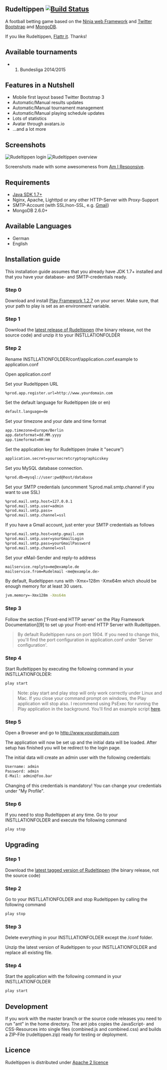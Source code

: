Rudeltippen [![Build Status](https://secure.travis-ci.org/svenkubiak/Rudeltippen.png?branch=3.0.0)](http://travis-ci.org/svenkubiak/Rudeltippen)
------------------

A football betting game based on the [Ninja web Framework][19] and [Twitter Bootstrap][20] and [MongoDB][21].

If you like Rudeltippen, [Flattr it][5]. Thanks!

Available tournaments
------------------
- 1. Bundesliga 2014/2015

Features in a Nutshell
------------------
- Mobile first layout based Twitter Bootstrap 3
- Automatic/Manual results updates
- Automatic/Manual tournament management
- Automatic/Manual playing schedule updates
- Lots of statistics
- Avatar through avatars.io
- ...and a lot more

Screenshots
------------------
![Rudeltippen login](https://raw.github.com/svenkubiak/Rudeltippen/master/assets/rudelscreen.png)
![Rudeltippen overview](https://raw.github.com/svenkubiak/Rudeltippen/master/assets/rudelscreen-2.png)

Screenshots made with some awesomeness from [Am I Responsive][2].

Requirements
------------------

- [Java SDK 1.7+][1]
- Nginx, Apache, Lighttpd or any other HTTP-Server with Proxy-Support
- SMTP-Account (with SSL/non-SSL, e.g. [Gmail][12])
- MongoDB 2.6.0+

Available Languages
------------------

- German
- English


Installation guide
------------------

This installation guide assumes that you already have JDK 1.7+ installed and that you have your database- and SMTP-credentials ready.

### Step 0

Download and install [Play Framework 1.2.7][17] on your server. Make sure, that your path to play is set as an environment variable.

### Step 1

Download the [latest release of Rudeltippen][14] (the binary release, not the source code) and unzip it to your INSTLLATIONFOLDER

### Step 2

Rename INSTLLATIONFOLDER/conf/application.conf.example to application.conf

Open application.conf

Set your Rudeltippen URL

```bash
%prod.app.register.url=http://www.yourdomain.com
```

Set the default language for Rudeltippen (de or en)

```bash
default.language=de
```

Set your timezone and your date and time format
```bash
app.timezone=Europe/Berlin
app.dateformat=dd.MM.yyyy
app.timeformat=HH:mm
```

Set the application key for Rudeltippen (make it "secure")

```bash
application.secret=yoursecretcryptographicskey
```

Set you MySQL database connection.

```bash
%prod.db=mysql://user:pwd@host/database
```

Set your SMTP credentials (uncomment %prod.mail.smtp.channel if you want to use SSL)

```bash
%prod.mail.smtp.host=127.0.0.1
%prod.mail.smtp.user=admin
%prod.mail.smtp.pass=
%prod.mail.smtp.channel=ssl
```

If you have a Gmail account, just enter your SMTP credentials as follows

```bash
%prod.mail.smtp.host=smtp.gmail.com
%prod.mail.smtp.user=yourGmailLogin
%prod.mail.smtp.pass=yourGmailPassword
%prod.mail.smtp.channel=ssl
```

Set your eMail-Sender and reply-to address

```bash
mailservice.replyto=me@example.de
mailservice.from=Rudelmail <me@example.de>
```

By default, Rudeltippen runs with -Xmx=128m -Xmx64m which should be enough memory for at least 30 users.

```bash
jvm.memory=-Xmx128m -Xms64m
```

### Step 3

Follow the section ['Front-end HTTP server' on the Play Framework Documentation][9] to set up your Front-end HTTP Server with Rudeltippen.

> By default Rudeltippen runs on port 1904. If you need to change this, you'll find the port configuration in application.conf under 'Server configuration'.

### Step 4

Start Rudeltippen by executing the following command in your INSTLLATIONFOLDER:

```bash
play start
```

> Note: play start and play stop will only work correctly under Linux and Mac. If you close your command prompt on windows, the Play application will stop also. I recommend using PsExec for running the Play application in the background. You'll find an example script [here][18].

### Step 5

Open a Browser and go to http://www.yourdomain.com

The application will now be set up and the initial data will be loaded. After setup has finished you will be redirect to the login page.

The initial data will create an admin user with the following credentials:

```bash
Username: admin
Password: admin
E-Mail: admin@foo.bar
```

Changing of this credentials is mandatory! You can change your credentials under "My Profile".

### Step 6

If you need to stop Rudeltippen at any time. Go to your INSTLLATIONFOLDER and execute the following command

```bash
play stop
```

Upgrading
------------------

### Step 1

Download the [latest tagged version of Rudeltippen][14] (the binary release, not the source code)

### Step 2

Go to your INSTLLATIONFOLDER and stop Rudeltippen by calling the following command

```bash
play stop
```

### Step 3

Delete everything in your INSTLLATIONFOLDER except the /conf folder.

Unzip the latest version of Rudeltippen to your INSTLLATIONFOLDER and replace all existing file.

### Step 4

Start the application with the following command in your INSTLLATIONFOLDER

```bash
play start
```

Development
------------------
If you work with the master branch or the source code releases you need to run "ant" in the home directory. The ant jobs copies the JavaScript- and CSS-Resources into single files (combined.js and combined.css) and builds a ZIP-File (rudeltippen.zip) ready for testing or deployment.

Licence
------------------

Rudeltippen is distributed under [Apache 2 licence][11]

[1]: http://www.oracle.com/technetwork/java/javase/downloads/index.html
[2]: http://ami.responsivedesign.is
[5]: https://flattr.com/thing/1628177/Rudeltippen
[11]: http://www.apache.org/licenses/LICENSE-2.0.html
[12]: http://mail.google.com/
[14]: https://github.com/svenkubiak/Rudeltippen/tags
[17]: http://www.playframework.com/documentation/1.2.7/install
[18]: http://pastebin.com/Aqby1atw 
[19]: http://www.ninjaframework.org/
[20]: http://getbootstrap.com/
[21]: https://www.mongodb.org/